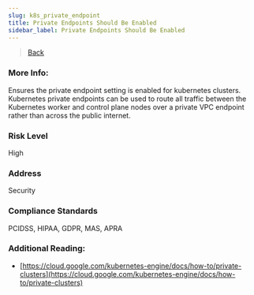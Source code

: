 ```yaml
---
slug: k8s_private_endpoint
title: Private Endpoints Should Be Enabled
sidebar_label: Private Endpoints Should Be Enabled
---
```

> [Back](../../gcpkubemonitoring)

### More Info:
Ensures the private endpoint setting is enabled for kubernetes clusters. Kubernetes private endpoints can be used to route all traffic between the Kubernetes worker and control plane nodes over a private VPC endpoint rather than across the public internet.

### Risk Level
High

### Address
Security

### Compliance Standards
PCIDSS, HIPAA, GDPR, MAS, APRA

### Additional Reading:
- [https://cloud.google.com/kubernetes-engine/docs/how-to/private-clusters](https://cloud.google.com/kubernetes-engine/docs/how-to/private-clusters) 

